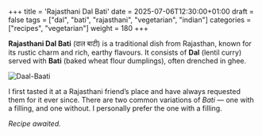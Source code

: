 +++
title = 'Rajasthani Dal Bati'
date = 2025-07-06T12:30:00+01:00
draft = false
tags = ["dal", "bati", "rajasthani", "vegetarian", "indian"]
categories = ["recipes", "vegetarian"]
weight = 180
+++

**Rajasthani Dal Bati** (दाल बाटी) is a traditional dish from Rajasthan, known for its rustic charm and rich, earthy flavours. It consists of **Dal** (lentil curry) served with **Bati** (baked wheat flour dumplings), often drenched in ghee.

![Daal-Baati](/images/recipe/daal-baati.jpeg)

I first tasted it at a Rajasthani friend’s place and have always requested them for it ever since. There are two common variations of *Bati* — one with a filling, and one without. I personally prefer the one with a filling.

*Recipe awaited.*
